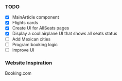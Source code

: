 ### TODO

- [x] MainArticle component
- [x] Flights cards
- [x] Create UI for AllSeats pages
- [x] Display a cool airplane UI that shows all seats status
- [ ] Add Mexican cities
- [ ] Program booking logic
- [ ] Improve UI

### Website Inspiration
 Booking.com